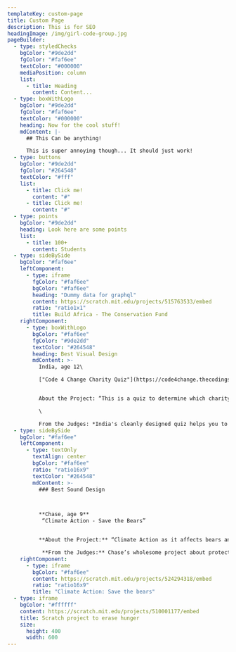 ```yaml
---
templateKey: custom-page
title: Custom Page
description: This is for SEO
headingImage: /img/girl-code-group.jpg
pageBuilder:
  - type: styledChecks
    bgColor: "#9de2dd"
    fgColor: "#faf6ee"
    textColor: "#000000"
    mediaPosition: column
    list:
      - title: Heading
        content: Content...
  - type: boxWithLogo
    bgColor: "#9de2dd"
    fgColor: "#faf6ee"
    textColor: "#000000"
    heading: Now for the cool stuff!
    mdContent: |-
      ## This Can be anything!

      This is super annoying though... It should just work!
  - type: buttons
    bgColor: "#9de2dd"
    fgColor: "#264548"
    textColor: "#fff"
    list:
      - title: Click me!
        content: "#"
      - title: Click me!
        content: "#"
  - type: points
    bgColor: "#9de2dd"
    heading: Look here are some points
    list:
      - title: 100+
        content: Students
  - type: sideBySide
    bgColor: "#faf6ee"
    leftComponent:
      - type: iframe
        fgColor: "#faf6ee"
        bgColor: "#faf6ee"
        heading: "Dummy data for graphql"
        content: https://scratch.mit.edu/projects/515763533/embed
        ratio: "ratio1x1"
        title: Build Africa - The Conservation Fund
    rightComponent:
      - type: boxWithLogo
        bgColor: "#faf6ee"
        fgColor: "#9de2dd"
        textColor: "#264548"
        heading: Best Visual Design
        mdContent: >-
          India, age 12\

          ["Code 4 Change Charity Quiz"](https://code4change.thecodingspace.com/1620445272119)


          About the Project: “This is a quiz to determine which charity to donate to based on how you answer the questions.”\

          \

          From the Judges: *India's cleanly designed quiz helps you to find the best charities for helping with the causes you care about most. We were impressed by how clean the design of the project was overall, as well as her use of the UN Sustainable Goal icons. Making a project in Scratch that looks this good isn't easy, and India clearly didn't cut any corners!*
  - type: sideBySide
    bgColor: "#faf6ee"
    leftComponent:
      - type: textOnly
        textAlign: center
        bgColor: "#faf6ee"
        ratio: "ratio16x9"
        textColor: "#264548"
        mdContent: >-
          ### Best Sound Design



          **Chase, age 9**
           “Climate Action - Save the Bears”


          **About the Project:** “Climate Action as it affects bears and our planet.”

           **From the Judges:** Chase’s wholesome project about protecting wildlife from pollution is bursting with character. His voice recordings give the project a sense of urgency and humor which help to communicate his important message. The project also ends with a wonderful song composed entirely in Scratch - impressive!
    rightComponent:
      - type: iframe
        bgColor: "#faf6ee"
        content: https://scratch.mit.edu/projects/524294318/embed
        ratio: "ratio16x9"
        title: "Climate Action: Save the bears"
  - type: iframe
    bgColor: "#ffffff"
    content: https://scratch.mit.edu/projects/510001177/embed
    title: Scratch project to erase hunger
    size:
      height: 400
      width: 600
---
```

